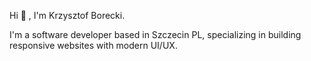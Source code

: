 Hi 👋 , I'm Krzysztof Borecki.

I'm a software developer based in Szczecin PL, specializing in building responsive websites with modern UI/UX.
